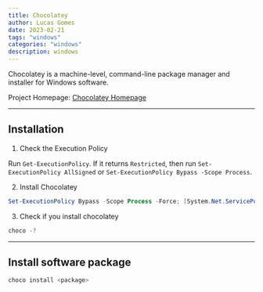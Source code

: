 ```yaml
---
title: Chocolatey
author: Lucas Gomes
date: 2023-02-21
tags: "windows"
categories: "windows"
description: windows
---
```


Chocolatey is a machine-level, command-line package manager and installer for Windows software.

Project Homepage: [Chocolatey Homepage](https://chocolatey.org)

---

## Installation

1. Check the Execution Policy

Run `Get-ExecutionPolicy`. If it returns `Restricted`, then run `Set-ExecutionPolicy AllSigned` or `Set-ExecutionPolicy Bypass -Scope Process`.

2. Install Chocolatey

```powershell
Set-ExecutionPolicy Bypass -Scope Process -Force; [System.Net.ServicePointManager]::SecurityProtocol = [System.Net.ServicePointManager]::SecurityProtocol -bor 3072; iex ((New-Object System.Net.WebClient).DownloadString('https://community.chocolatey.org/install.ps1'))
```

3. Check if you install chocolatey

```powershell
choco -?
```

---

## Install software package

```powershell
choco install <package>
```
